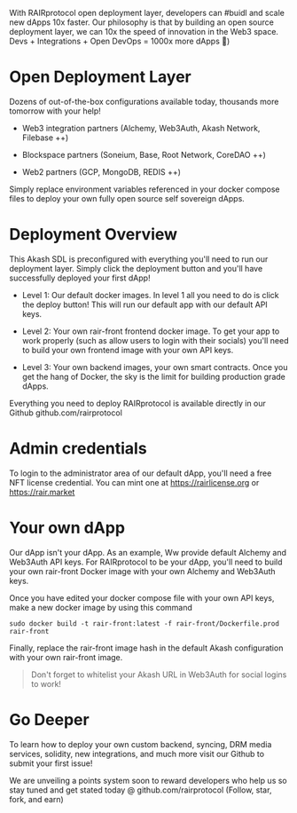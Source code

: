 With RAIRprotocol open deployment layer, developers can #buidl and scale new dApps 10x faster. Our philosophy is that by building an open source deployment layer, we can 10x the speed of innovation in the Web3 space. Devs + Integrations + Open DevOps = 1000x more dApps :rocket:)





# Open Deployment Layer

Dozens of out-of-the-box configurations available today, thousands more tomorrow with your help!



* Web3 integration partners (Alchemy, Web3Auth, Akash Network, Filebase ++)

* Blockspace partners (Soneium, Base, Root Network, CoreDAO ++)

* Web2 partners (GCP, MongoDB, REDIS ++) 



Simply replace environment variables referenced in your docker compose files to deploy your own fully open source self sovereign dApps. 



# Deployment Overview



This Akash SDL is preconfigured with everything you'll need to run our deployment layer. Simply click the deployment button and you'll have successfully deployed your first dApp!



* Level 1: Our default docker images. In level 1 all you need to do is click the deploy button! This will run our default app with our default API keys. 

* Level 2: Your own rair-front frontend docker image. To get your app to work properly (such as allow users to login with their socials) you'll need to build your own frontend image with your own API keys. 

* Level 3: Your own backend images, your own smart contracts. Once you get the hang of Docker, the sky is the limit for building production grade dApps.  



Everything you need to deploy RAIRprotocol is available directly in our Github github.com/rairprotocol 



# Admin credentials



To login to the administrator area of our default dApp, you'll need a free NFT license credential. You can mint one at https://rairlicense.org or https://rair.market 



# Your own dApp



Our dApp isn't your dApp. As an example, Ww provide default Alchemy and Web3Auth API keys. For RAIRprotocol to be your dApp, you'll need to build your own rair-front Docker image with your own Alchemy and Web3Auth keys. 



Once you have edited your docker compose file with your own API keys, make a new docker image by using this command



`sudo docker build -t rair-front:latest -f rair-front/Dockerfile.prod rair-front`



Finally, replace the rair-front image hash in the default Akash configuration with your own rair-front image. 



> Don't forget to whitelist your Akash URL in Web3Auth for social logins to work!



# Go Deeper



To learn how to deploy your own custom backend, syncing, DRM media services, solidity, new integrations, and much more visit our Github to submit your first issue!



We are unveiling a points system soon to reward developers who help us so stay tuned and get stated today @ github.com/rairprotocol (Follow, star, fork, and earn)
